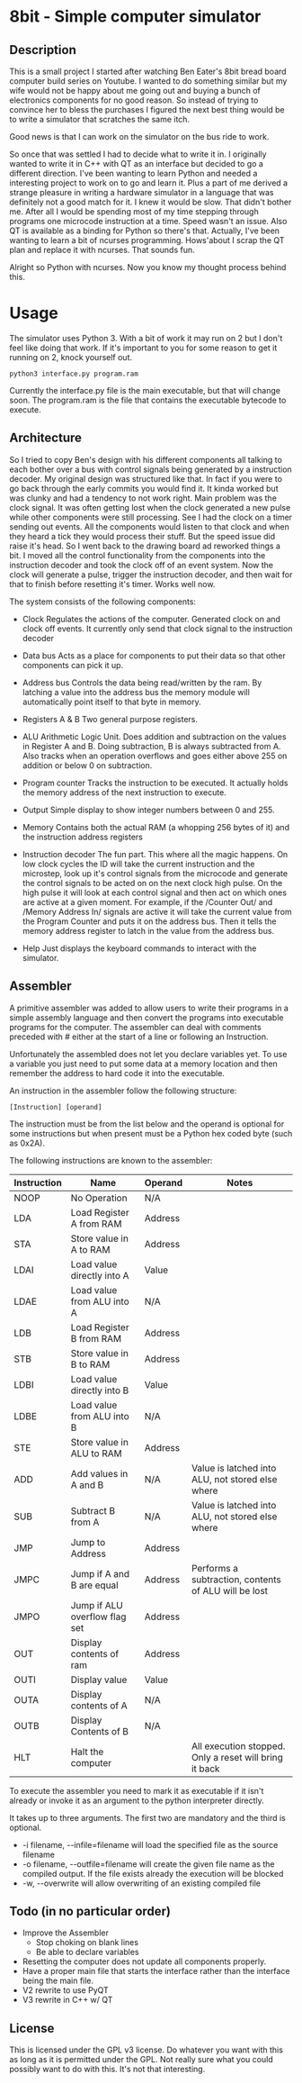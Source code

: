 # 8bit - Simple computer simulator

## Description

This is a small project I started after watching Ben Eater's 8bit bread board computer build series on Youtube. I wanted to do something similar but my wife would not be happy about me going out and buying a bunch of electronics components for no good reason. So instead of trying to convince her to bless the purchases I figured the next best thing would be to write a simulator that scratches the same itch.

Good news is that I can work on the simulator on the bus ride to work.

So once that was settled I had to decide what to write it in. I originally wanted to write it in C++ with QT as an interface but decided to go a different direction. I've been wanting to learn Python and needed a interesting project to work on to go and learn it. Plus a part of me derived a strange pleasure in writing a hardware simulator in a language that was definitely not a good match for it. I knew it would be slow. That didn't bother me. After all I would be spending most of my time stepping through programs one microcode instruction at a time. Speed wasn't an issue. Also QT is available as a binding for Python so there's that. Actually, I've been wanting to learn a bit of ncurses programming. Hows'about I scrap the QT plan and replace it with ncurses. That sounds fun.

Alright so Python with ncurses. Now you know my thought process behind this.

# Usage

The simulator uses Python 3. With a bit of work it may run on 2 but I don't feel like doing that work. If it's important to you for some reason to get it running on 2, knock yourself out.

`python3 interface.py program.ram`

Currently the interface.py file is the main executable, but that will change soon. The program.ram is the file that contains the executable bytecode to execute.


## Architecture

So I tried to copy Ben's design with his different components all talking to each bother over a bus with control signals being generated by a instruction decoder. My original design was structured like that. In fact if you were to go back through the early commits you would find it. It kinda worked but was clunky and had a tendency to not work right. Main problem was the clock signal. It was often getting lost when the clock generated a new pulse while other components were still processing. See I had the clock on a timer sending out events. All the components would listen to that clock and when they heard a tick they would process their stuff. But the speed issue did raise it's head. So I went back to the drawing board ad reworked things a bit. I moved all the control functionality from the components into the instruction decoder and took the clock off of an event system. Now the clock will generate a pulse, trigger the instruction decoder, and then wait for that to finish before resetting it's timer. Works well now.

The system consists of the following components:

* Clock
    Regulates the actions of the computer. Generated clock on and clock off events. It currently only send that clock signal to the instruction decoder

* Data bus
    Acts as a place for components to put their data so that other components can pick it up.

* Address bus
    Controls the data being read/written by the ram. By latching a value into the address bus the memory module will automatically point itself to that byte in memory.

* Registers A & B
    Two general purpose registers.

* ALU
    Arithmetic Logic Unit. Does addition and subtraction on the values in Register A and B. Doing subtraction, B is always subtracted from A. Also tracks when an operation overflows and goes either above 255 on addition or below 0 on subtraction.

* Program counter
    Tracks the instruction to be executed. It actually holds the memory address of the next instruction to execute.

* Output
    Simple display to show integer numbers between 0 and 255.

* Memory
    Contains both the actual RAM (a whopping 256 bytes of it) and the instruction address registers

* Instruction decoder
    The fun part. This where all the magic happens. On low clock cycles the ID will take the current instruction and the microstep, look up it's control signals from the microcode and generate the control signals to be acted on on the next clock high pulse. On the high pulse it will look at each control signal and then act on which ones are active at a given moment. For example, if the /Counter Out/ and /Memory Address In/ signals are active it will take the current value from the Program Counter and puts it on the address bus. Then it tells the memory address register to latch in the value from the address bus.

* Help
    Just displays the keyboard commands to interact with the simulator.

## Assembler

A primitive assembler was added to allow users to write their programs in a simple assembly language and then convert the programs into executable programs for the computer. The assembler can deal with comments preceded with # either at the start of a line or following an Instruction.

Unfortunately the assembled does not let you declare variables yet. To use a variable you just need to put some data at a memory location and then remember the address to hard code it into the executable.

An instruction in the assembler follow the following structure:

`[Instruction] [operand]`

The instruction must be from the list below and the operand is optional for some instructions but when present must be a Python hex coded byte (such as 0x2A).

The following instructions are known to the assembler:

| Instruction | Name                          | Operand | Notes                                                  |
|-------------|-------------------------------|---------|--------------------------------------------------------|
| NOOP        | No Operation                  | N/A     |                                                        |
| LDA         | Load Register A from RAM      | Address |                                                        |
| STA         | Store value in A to RAM       | Address |                                                        |
| LDAI        | Load value directly into A    | Value   |                                                        |
| LDAE        | Load value from ALU into A    | N/A     |                                                        |
| LDB         | Load Register B from RAM      | Address |                                                        |
| STB         | Store value in B to RAM       | Address |                                                        |
| LDBI        | Load value directly into B    | Value   |                                                        |
| LDBE        | Load value from ALU into B    | N/A     |                                                        |
| STE         | Store value in ALU to RAM     | Address |                                                        |
| ADD         | Add values in A and B         | N/A     | Value is latched into ALU, not stored else where       |
| SUB         | Subtract B from A             | N/A     | Value is latched into ALU, not stored else where       |
| JMP         | Jump to Address               | Address |                                                        |
| JMPC        | Jump if A and B are equal     | Address | Performs a subtraction, contents of ALU will be lost   |
| JMPO        | Jump if ALU overflow flag set | Address |                                                        |
| OUT         | Display contents of ram       | Address |                                                        |
| OUTI        | Display value                 | Value   |                                                        |
| OUTA        | Display contents of A         | N/A     |                                                        |
| OUTB        | Display Contents of B         | N/A     |                                                        |
| HLT         | Halt the computer             |         | All execution stopped. Only a reset will bring it back |

To execute the assembler you need to mark it as executable if it isn't already or invoke it as an argument to the python interpreter directly.

It takes up to three arguments. The first two are mandatory and the third is optional.

* -i filename, --infile=filename will load the specified file as the source filename
* -o filename, --outfile=filename will create the given file name as the compiled output. If the file exists already the execution will be blocked
* -w, --overwrite will allow overwriting of an existing compiled file

## Todo (in no particular order)

* Improve the Assembler
    * Stop choking on blank lines
    * Be able to declare variables
* Resetting the computer does not update all components properly.
* Have a proper main file that starts the interface rather than the interface being the main file.
* V2 rewrite to use PyQT
* V3 rewrite in C++ w/ QT

## License

This is licensed under the GPL v3 license. Do whatever you want with this as long as it is permitted under the GPL. Not really sure what you could possibly want to do with this. It's not that interesting.
